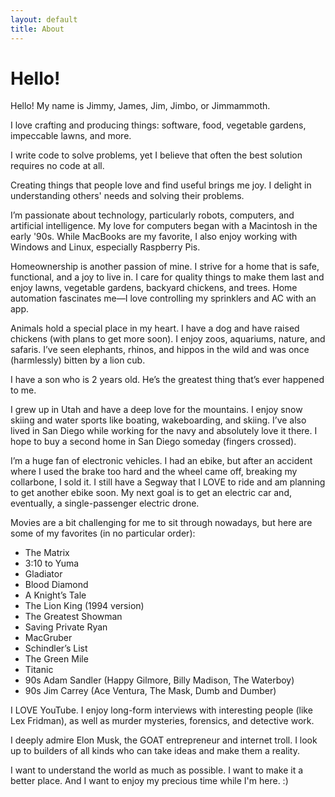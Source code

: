 ```yaml
---
layout: default
title: About
---
```


# Hello! 

Hello! My name is Jimmy, James, Jim, Jimbo, or Jimmammoth. 

I love crafting and producing things: software, food, vegetable gardens, impeccable lawns, and more.

I write code to solve problems, yet I believe that often the best solution requires no code at all.

Creating things that people love and find useful brings me joy. I delight in understanding others' needs and solving their problems.

I’m passionate about technology, particularly robots, computers, and artificial intelligence. My love for computers began with a Macintosh in the early '90s. While MacBooks are my favorite, I also enjoy working with Windows and Linux, especially Raspberry Pis.

Homeownership is another passion of mine. I strive for a home that is safe, functional, and a joy to live in. I care for quality things to make them last and enjoy lawns, vegetable gardens, backyard chickens, and trees. Home automation fascinates me—I love controlling my sprinklers and AC with an app.

Animals hold a special place in my heart. I have a dog and have raised chickens (with plans to get more soon). I enjoy zoos, aquariums, nature, and safaris. I’ve seen elephants, rhinos, and hippos in the wild and was once (harmlessly) bitten by a lion cub.

I have a son who is 2 years old. He’s the greatest thing that’s ever happened to me.

I grew up in Utah and have a deep love for the mountains. I enjoy snow skiing and water sports like boating, wakeboarding, and skiing. I’ve also lived in San Diego while working for the navy and absolutely love it there. I hope to buy a second home in San Diego someday (fingers crossed).

I’m a huge fan of electronic vehicles. I had an ebike, but after an accident where I used the brake too hard and the wheel came off, breaking my collarbone, I sold it. I still have a Segway that I LOVE to ride and am planning to get another ebike soon. My next goal is to get an electric car and, eventually, a single-passenger electric drone.

Movies are a bit challenging for me to sit through nowadays, but here are some of my favorites (in no particular order):

- The Matrix
- 3:10 to Yuma
- Gladiator
- Blood Diamond
- A Knight’s Tale
- The Lion King (1994 version)
- The Greatest Showman
- Saving Private Ryan
- MacGruber
- Schindler’s List
- The Green Mile
- Titanic
- 90s Adam Sandler (Happy Gilmore, Billy Madison, The Waterboy)
- 90s Jim Carrey (Ace Ventura, The Mask, Dumb and Dumber)

I LOVE YouTube. I enjoy long-form interviews with interesting people (like Lex Fridman), as well as murder mysteries, forensics, and detective work.

I deeply admire Elon Musk, the GOAT entrepreneur and internet troll. I look up to builders of all kinds who can take ideas and make them a reality.

I want to understand the world as much as possible. I want to make it a better place. And I want to enjoy my precious time while I'm here. :)